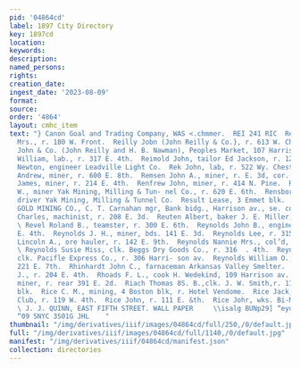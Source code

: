 ```yaml
---
pid: '04864cd'
label: 1897 City Directory
key: 1897cd
location: 
keywords: 
description: 
named_persons: 
rights: 
creation_date: 
ingest_date: '2023-08-09'
format: 
source: 
order: '4864'
layout: cmhc_item
text: "} Canon Goal and Trading Company, WAS <.chmmer.  REI 241 RIC  Reilly Bridget
  Mrs., r. 180 W. Front.  Reilly Jobn (John Reilly & Co.}, r. 613 W. Chestnut.  Reilly
  John & Co. (John Reilly and H. B. Nawman), Peoples Market, 107 Harrison av.  Reilly
  William, lab., r. 317 E. 4th.  Reimold John, tailor Ed Jackson, r. 126 E. 4th.  Reinhold
  Newton, engineer Leadville Light Co.  Rek John, lab, r. 522 Wy. Chestnut.  Reka
  Andrew, miner, r. 600 E. 8th.  Remsen John A., miner, r. E. 3d, cor. Hazel.  Renfrew
  James, miner, r. 214 E. 4th.  Renfrew John, miner, r. 414 N. Pine.  Renfro Clairbourn
  W., miner Yak Mining, Milling & Tun- nel Co., r. 620 E. 6th.  Rensborrow Chas.,
  driver Yak Mining, Milling & Tunnel Co.  Result Lease, 3 Emmet blk.  RESURRECTION
  GOLD MINING CO., C. T. Carnahan mgr, Bank bidg., Harrison av., se. cor. 5th.  Reuss
  Charles, machinist, r. 208 E. 3d.  Reuten Albert, baker J. E. Miller, 118 E. 6th.
  \ Revel Roland B., teamster, r. 300 E. 6th.  Reynolds John B., engineer, r. 316
  E. 4th.  Reynolds J. H., miner, bds. 141 E. 3d.  Reynolds Lee, r. 315 W. 4th.  Reynolds
  Lincoln A., ore hauler, r. 142 E. 9th.  Reynolds Nannie Mrs., col’d, r. 205 W. 6th.
  \ Reynolds Susie Miss, clk. Beggs Dry Goods Co., r. 316  . 4th.  Reynolds Walter,
  clk. Pacifle Express Co., r. 306 Harri- son av.  Reynolds William O., mining, r.
  221 E. 7th.  Rhinhardt John C., farnaceman Arkansas Valley Smelter.  Rhoads Charles
  J., r. 204 E. 4th.  Rhoads F. L., cook H. Wedekind, 109 Harrison av.  Rhodes Alfred,
  miner, r. rear 391 E. 2d.  Riach Thomas 8S. B.,clk. J. W. Smith,r. 11 DeMaineville
  blk.  Rice C. M., mining, 4 Boston blk, r. Hotel Vendome.  Rice Jack, bartdr. Leadville
  Club, r. 119 W. 4th.  Rice John, r. 111 E. &th.  Rice Johr, wks. Bi-Metallic Smelter.
  \ J. J. QUINN, EAST FIFTH STREET. WALL PAPER     \\isalg BUNp29] “eydog pue Wg 10)
  “09 SNYC 3S01G JHL    "
thumbnail: "/img/derivatives/iiif/images/04864cd/full/250,/0/default.jpg"
full: "/img/derivatives/iiif/images/04864cd/full/1140,/0/default.jpg"
manifest: "/img/derivatives/iiif/04864cd/manifest.json"
collection: directories
---
```

